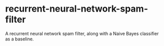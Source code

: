 # recurrent-neural-network-spam-filter
A recurrent neural network spam filter, along with a Naive Bayes classifier as a baseline.
